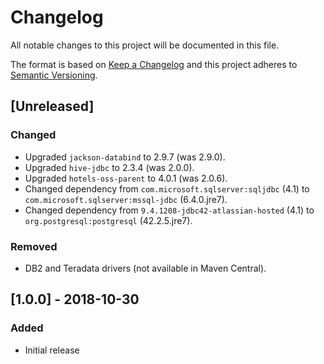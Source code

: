 # Changelog
All notable changes to this project will be documented in this file.

The format is based on [Keep a Changelog](http://keepachangelog.com/en/1.0.0/)
and this project adheres to [Semantic Versioning](http://semver.org/spec/v2.0.0.html).

## [Unreleased]
### Changed
- Upgraded `jackson-databind` to 2.9.7 (was 2.9.0).
- Upgraded `hive-jdbc` to 2.3.4 (was 2.0.0).
- Upgraded `hotels-oss-parent` to 4.0.1 (was 2.0.6).
- Changed dependency from `com.microsoft.sqlserver:sqljdbc` (4.1) to `com.microsoft.sqlserver:mssql-jdbc` (6.4.0.jre7).
- Changed dependency from `9.4.1208-jdbc42-atlassian-hosted` (4.1) to `org.postgresql:postgresql` (42.2.5.jre7).

### Removed
- DB2 and Teradata drivers (not available in Maven Central).

## [1.0.0] - 2018-10-30
### Added
- Initial release
